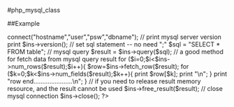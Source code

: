 #php_mysql_class


##Example
  <?php  
    require("mysql.inc.php");
  
  // inital object ins as mysql class  
    $ins = new mysql;  
  
  // connect to mysql server  
    $ins->connect("hostname","user","psw","dbname");  
  
  // print mysql server version  
    print $ins->version();  
  
  // set sql statement -- no need ";"  
    $sql = "SELECT * FROM table";  
  
  // mysql query  
    $result = $ins->query($sql);  
  
  // a good method for fetch data from mysql query result  
    for ($i=0;$i<$ins->num_rows($result);$i++){  
      $row=$ins->fetch_row($result);  
      for ($k=0;$k<$ins->num_fields($result);$k++){  
        print $row[$k];  
        print "\n";  
      }  
      print "row end......................\n";  
    }  
  
  // if you need to release result memory resource, and the result cannot be used  
    $ins->free_result($result);  
  
  // close mysql connection  
    $ins->close();  
?>  
